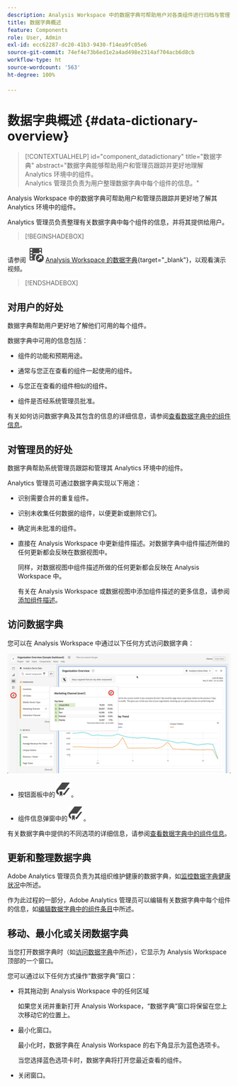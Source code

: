 ```yaml
---
description: Analysis Workspace 中的数据字典可帮助用户对各类组件进行归档与管理，包括其预期用途、是否已获批准、是否为重复项等信息。
title: 数据字典概述
feature: Components
role: User, Admin
exl-id: ecc62287-dc20-41b3-9430-f14ea9fc05e6
source-git-commit: 74ef4e73b6ed1e2a4ad498e2314af704acb6d8cb
workflow-type: ht
source-wordcount: '563'
ht-degree: 100%

---
```



# 数据字典概述 {#data-dictionary-overview}

<!-- markdownlint-disable MD034 -->

>[!CONTEXTUALHELP]
>id="component_datadictionary"
>title="数据字典"
>abstract="数据字典能够帮助用户和管理员跟踪并更好地理解 Analytics 环境中的组件。<br/>Analytics 管理员负责为用户整理数据字典中每个组件的信息。"

<!-- markdownlint-enable MD034 -->


Analysis Workspace 中的数据字典可帮助用户和管理员跟踪并更好地了解其 Analytics 环境中的组件。

Analytics 管理员负责整理有关数据字典中每个组件的信息，并将其提供给用户。


>[!BEGINSHADEBOX]

请参阅 ![VideoCheckedOut](/help/assets/icons/VideoCheckedOut.svg) [Analysis Workspace 的数据字典](https://video.tv.adobe.com/v/3418028/?quality=12&learn=on){target="_blank"}，以观看演示视频。

>[!ENDSHADEBOX]



## 对用户的好处

数据字典帮助用户更好地了解他们可用的每个组件。

数据字典中可用的信息包括：

* 组件的功能和预期用途。

* 通常与您正在查看的组件一起使用的组件。

* 与您正在查看的组件相似的组件。

* 组件是否经系统管理员批准。

有关如何访问数据字典及其包含的信息的详细信息，请参阅[查看数据字典中的组件信息](view-data-dictionary.md)。

## 对管理员的好处

数据字典帮助系统管理员跟踪和管理其 Analytics 环境中的组件。

Analytics 管理员可通过数据字典实现以下用途：

* 识别需要合并的重复组件。

* 识别未收集任何数据的组件，以便更新或删除它们。

* 确定尚未批准的组件。

* 直接在 Analysis Workspace 中更新组件描述。对数据字典中组件描述所做的任何更新都会反映在数据视图中。

  同样，对数据视图中组件描述所做的任何更新都会反映在 Analysis Workspace 中。

  有关在 Analysis Workspace 或数据视图中添加组件描述的更多信息，请参阅[添加组件描述](/help/analyze/analysis-workspace/components/add-component-descriptions.md)。

## 访问数据字典

您可以在 Analysis Workspace 中通过以下任何方式访问数据字典：

![左侧面板中的“数据字典”图标](assets/data-dictionary-access.png)

* 按钮面板中的![书签](/help/assets/icons/Bookmark.svg)。



* 组件信息弹窗中的![书签](/help/assets/icons/Bookmark.svg)。


有关数据字典中提供的不同选项的详细信息，请参阅[查看数据字典中的组件信息](view-data-dictionary.md)。

## 更新和整理数据字典

Adobe Analytics 管理员负责为其组织维护健康的数据字典，如[监控数据字典健康状况](monitor-data-dictionary-health.md)中所述。

作为此过程的一部分，Adobe Analytics 管理员可以编辑有关数据字典中每个组件的信息，如[编辑数据字典中的组件条目](edit-entries-data-dictionary.md)中所述。

## 移动、最小化或关闭数据字典

当您打开数据字典时（如[访问数据字典](#access-the-data-dictionary)中所述），它显示为 Analysis Workspace 顶部的一个窗口。

您可以通过以下任何方式操作“数据字典”窗口：

* 将其拖动到 Analysis Workspace 中的任何区域

  如果您关闭并重新打开 Analysis Workspace，“数据字典”窗口将保留在您上次移动它的位置上。<!--True?-->

* 最小化窗口。

  最小化时，数据字典在 Analysis Workspace 的右下角显示为蓝色选项卡。

  当您选择蓝色选项卡时，数据字典将打开您最近查看的组件。

* 关闭窗口。


<!--
# Data Dictionary overview

The Data Dictionary in Analysis Workspace helps both users and administrators keep track of and better understand the components in their Analytics environment.   

Analytics administrators are responsible for curating information about each component in the Data Dictionary to make it available to users.


>[!BEGINSHADEBOX]

See ![VideoCheckedOut](/help/assets/icons/VideoCheckedOut.svg) [Data dictionary](https://video.tv.adobe.com/v/3418028?quality=12&learn=on){target="_blank"} for a demo video.

>[!ENDSHADEBOX]


## Benefits for users

The Data Dictionary helps users gain a better understanding of each component that is available to them. 

Information available in the Data Dictionary includes: 

* A component's function and intended use

* Components typically used with the one you are viewing

* Components that are similar to the one you are viewing

* Whether a component is approved by the system administrator 

For information about how to access the Data Dictionary and for details about the information it contains, see [View component information in the Data Dictionary](/help/analyze/analysis-workspace/components/data-dictionary/view-data-dictionary.md).

## Benefits for administrators

The Data Dictionary helps system administrators keep track of and curate the components in their Analytics environment. 

Following are some of the ways Analytics administrators can use the Data Dictionary: 

* Identify duplicate components that need to be consolidated.

* Identify components that aren't collecting any data so they can be either updated or deleted.

* Identify components that are not yet approved.

* Update component descriptions directly in Analysis Workspace. Any updates made to component descriptions in the Data Dictionary are reflected in the Report Suite.

  Similarly, any updates made to component descriptions in the Report Suite are reflected in Analysis Workspace.

  For more information about adding component descriptions in either Analysis Workspace or in a Report Suite, see [Add component descriptions](/help/analyze/analysis-workspace/components/add-component-descriptions.md).

## Access the Data Dictionary

You can access the Data Dictionary in any of the following ways within Analysis Workspace:

* From the **Data Dictionary** icon in the left rail.

  ![Data Dictionary icon in the left rail](assets/data-dictionary-access-icon.png)

* From the **Data Dictionary** icon within the info popover of a component. 

  ![Data Dictionary icon in info popover](assets/data-dictionary-access-infopopover.png)


For detailed information about the various options available in the Data Dictionary, see [View component information in the Data Dictionary](/help/analyze/analysis-workspace/components/data-dictionary/view-data-dictionary.md).

## Update and curate the Data Dictionary

Analytics administrators are responsible for maintaining a healthy Data Dictionary for their organization, as described in [Monitor Data Dictionary Health](/help/analyze/analysis-workspace/components/data-dictionary/monitor-data-dictionary-health.md).

As part of this process, Analytics administrators can edit information about each component in the data dictionary, as described in [Edit component entries in the Data Dictionary](/help/analyze/analysis-workspace/components/data-dictionary/edit-entries-data-dictionary.md).

## Move, minimize, or close the Data Dictionary

When you open the Data Dictionary (as described in [Access the Data Dictionary](#access-the-data-dictionary)), it displays as a window on top of Analysis Workspace. 

You can manipulate the Data Dictionary window in any of the following ways:

* Drag it to any area within Analysis Workspace 

  If you close and re-open Analysis Workspace, the Data Dictionary window remains in the location where you last moved it.

* Minimize it

  When minimized, the Data Dictionary appears as a blue tab in the lower-right corner of Analysis Workspace.

  When you select the blue tab, the Data Dictionary opens to the component you were most recently viewing. 

* Close it

-->